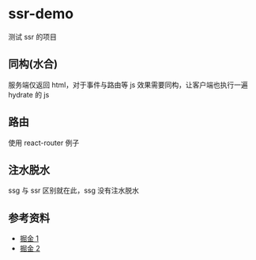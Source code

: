 # ssr-demo

测试 ssr 的项目

## 同构(水合)

服务端仅返回 html，对于事件与路由等 js 效果需要同构，让客户端也执行一遍 hydrate 的 js

## 路由

使用 react-router 例子

## 注水脱水

ssg 与 ssr 区别就在此，ssg 没有注水脱水

## 参考资料

- [掘金 1](https://juejin.cn/post/6844903943902855176)
- [掘金 2](https://juejin.cn/post/6844903881390964744)
